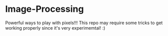 # Image-Processing
Powerful ways to play with pixels!!! This repo may require some tricks to get working properly since it's very experimemtal! :)
